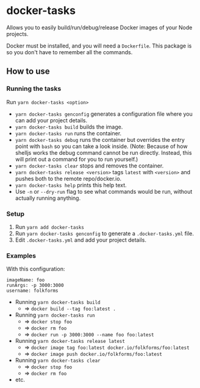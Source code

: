 # docker-tasks

Allows you to easily build/run/debug/release Docker images of your Node projects.

Docker must be installed, and you will need a `Dockerfile`. This package is so you don't have to remember all the commands.

## How to use

### Running the tasks

Run `yarn docker-tasks <option>`

- `yarn docker-tasks genconfig` generates a configuration file where you can add your project details.
- `yarn docker-tasks build` builds the image.
- `yarn docker-tasks run` runs the container.
- `yarn docker-tasks debug` runs the container but overrides the entry point with `bash` so you can take a look inside. (Note: Because of how shelljs works the debug command cannot be run directly. Instead, this will print out a command for you to run yourself.)
- `yarn docker-tasks clear` stops and removes the container.
- `yarn docker-tasks release <version>` tags `latest` with `<version>` and pushes both to the remote repo/docker.io.
- `yarn docker-tasks help` prints this help text.
- Use `-n` or `--dry-run` flag to see what commands would be run, without actually running anything.

### Setup

1. Run `yarn add docker-tasks`
2. Run `yarn docker-tasks genconfig` to generate a `.docker-tasks.yml` file.
3. Edit `.docker-tasks.yml` and add your project details.

### Examples

With this configuration:
```
imageName: foo
runArgs: -p 3000:3000
username: folkforms
```

- Running `yarn docker-tasks build`
    - => `docker build --tag foo:latest .`
- Running `yarn docker-tasks run`
    - => `docker stop foo`
    - => `docker rm foo`
    - => `docker run -p 3000:3000 --name foo foo:latest`
- Running `yarn docker-tasks release latest`
    - => `docker image tag foo:latest docker.io/folkforms/foo:latest`
    - => `docker image push docker.io/folkforms/foo:latest`
- Running `yarn docker-tasks clear`
    - => `docker stop foo`
    - => `docker rm foo`
- etc.
